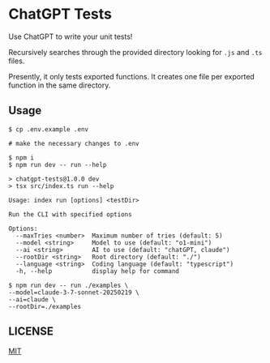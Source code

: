 # ChatGPT Tests

Use ChatGPT to write your unit tests!

Recursively searches through the provided directory looking for `.js` and `.ts` files.

Presently, it only tests exported functions. It creates one file per exported function in the same directory.

## Usage

```
$ cp .env.example .env

# make the necessary changes to .env

$ npm i
$ npm run dev -- run --help

> chatgpt-tests@1.0.0 dev
> tsx src/index.ts run --help

Usage: index run [options] <testDir>

Run the CLI with specified options

Options:
  --maxTries <number>  Maximum number of tries (default: 5)
  --model <string>     Model to use (default: "o1-mini")
  --ai <string>        AI to use (default: "chatGPT, claude")
  --rootDir <string>   Root directory (default: "./")
  --language <string>  Coding language (default: "typescript")
  -h, --help           display help for command

$ npm run dev -- run ./examples \
--model=claude-3-7-sonnet-20250219 \
--ai=claude \
--rootDir=./examples
```

## LICENSE

[MIT](LICENSE)